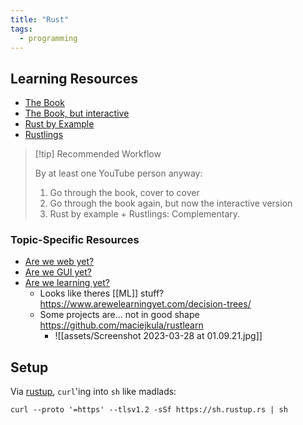 ```yaml
---
title: "Rust"
tags:
  - programming
---
```


## Learning Resources

- [The Book][The Book]
- [The Book, but interactive][book-brown]
- [Rust by Example][Rust by Example]
- [Rustlings][rustlings]

> [!tip] Recommended Workflow
>  
> By at least one YouTube person anyway:
> 
>1. Go through the book, cover to cover
>2. Go through the book again, but now the interactive version
>3. Rust by example + Rustlings: Complementary.

### Topic-Specific Resources
- [Are we web yet?](https://www.arewewebyet.org/)
- [Are we GUI yet?](https://www.areweguiyet.com/)
- [Are we learning yet?](https://www.arewelearningyet.com/)
	- Looks like theres [[ML]] stuff? https://www.arewelearningyet.com/decision-trees/
	- Some projects are... not in good shape https://github.com/maciejkula/rustlearn
		- ![[assets/Screenshot 2023-03-28 at 01.09.21.jpg]]


## Setup

Via [rustup], `curl`'ing into `sh` like madlads:

```shell {title="Piping into sh lol"}
curl --proto '=https' --tlsv1.2 -sSf https://sh.rustup.rs | sh
```


[The Book]: https://doc.rust-lang.org/book
[book-brown]: https://rust-book.cs.brown.edu
[Rust by Example]: https://doc.rust-lang.org/rust-by-example/
[rustlings]: https://github.com/rust-lang/rustlings
[rustup]: https://rustup.rs/